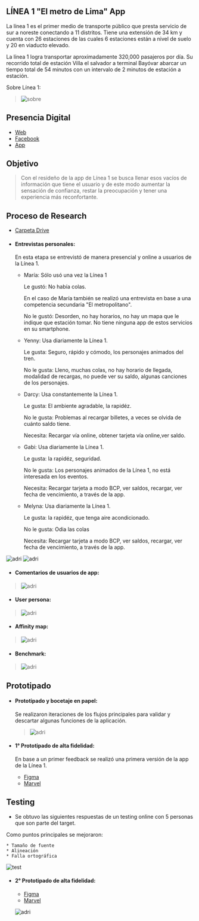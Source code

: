 ## LÍNEA 1 "El metro de Lima" App
La línea 1 es el primer medio de transporte público que presta servicio de sur a noreste conectando a 11 distritos. Tiene una extensión de 34 km y cuenta con 26 estaciones de las cuales 6 estaciones están a nivel de suelo y 20 en viaducto elevado.

La línea 1 logra transportar aproximadamente 320,000 pasajeros por día. Su recorrido total de estación Villa el salvador a terminal Bayóvar abarcar un tiempo total de 54 minutos con un intervalo de 2 minutos de estación a estación.

Sobre Línea 1:
>![sobre](assets/images/misionlinea.png)


## Presencia Digital
* [Web](http://www.lineauno.pe/)
* [Facebook](https://www.facebook.com/Lineauno.pe/)
* [App](https://play.google.com/store/apps/details?id=com.baellaconsulting.linea1&hl=es_419)

## Objetivo

> Con el resideño de la app de Línea 1 se busca llenar esos vacíos de información que tiene el usuario y de este modo aumentar la sensación de confianza, restar la preocupación y tener una experiencia más reconfortante.

## Proceso de Research
* [Carpeta Drive](https://drive.google.com/drive/folders/1VHImbEPByk5wW5BU0M8YDeLLvrEYEiLG?usp=sharing)
* #### Entrevistas personales:
  En esta etapa se entrevistó de manera presencial y online a usuarios de la Línea 1.

    * María:
      Sólo usó una vez la Línea 1

        Le gustó: No había colas.

        En el caso de María también se realizó una entrevista en base a una competencia secundaria "El metropolitano".

        No le gustó: Desorden, no hay horarios, no hay un mapa que le indique que estación tomar. No tiene ninguna app de estos servicios en su smartphone.

    * Yenny: Usa diariamente la Línea 1.

        Le gusta: Seguro, rápido y cómodo, los personajes animados del tren.

        No le gusta: Lleno, muchas colas, no hay horario de llegada, modalidad de recargas, no puede ver su saldo, algunas canciones de los personajes.

    * Darcy: Usa constantemente la Línea 1.

        Le gusta: El ambiente agradable, la rapidéz.

        No le gusta: Problemas al recargar billetes, a veces se olvida de cuánto saldo tiene.

        Necesita: Recargar vía online, obtener tarjeta vía online,ver saldo.

    * Gabi: Usa diariamente la Línea 1.

        Le gusta: la rapidéz, seguridad.

        No le gusta: Los personajes animados de la Línea 1, no está interesada en los eventos.

        Necesita: Recargar tarjeta a modo BCP, ver saldos, recargar, ver fecha de vencimiento, a través de la app.

    * Melyna: Usa diariamente la Línea 1.

        Le gusta: la rapidéz, que tenga aire acondicionado.

        No le gusta: Odia las colas

        Necesita: Recargar tarjeta a modo BCP, ver saldos, recargar, ver fecha de vencimiento, a través de la app.

![adri](assets/images/entrevistasonline.jpg)
![adri](assets/images/entrevistas.jpg)


* #### Comentarios de usuarios de app:
>![adri](assets/images/comentarios.png)

* #### User persona:
>![adri](assets/images/Untitled.jpg)

* #### Affinity map:
>![adri](assets/images/affinity.jpg)

* #### Benchmark:
>![adri](assets/images/benchmarkkk.jpg)

## Prototipado
* #### Prototipado y bocetaje en papel:
  Se realizaron iteraciones de los flujos principales para validar y descartar algunas funciones de la aplicación.
  >![adri](assets/images/PAPELPROTO.jpg)

* #### 1° Prototipado de alta fidelidad:
  En base a un primer feedback se realizó una primera versión de la app de la Línea 1.
  * [Figma](https://www.figma.com/file/XFGbyH2WeNDxuxQMGaMJjX6n/LINE-1)
  * [Marvel](https://marvelapp.com/3b224eh/screen/40073917)

## Testing
  * Se obtuvo las siguientes respuestas de un testing online con 5 personas que son parte del target.

  Como puntos principales se mejoraron:

    * Tamaño de fuente
    * Alineación
    * Falla ortográfica


  ![test](assets/images/test.jpg)

* #### 2° Prototipado de alta fidelidad:
  * [Figma](https://www.figma.com/file/Es1ceGtwZzI1yWbegtLqVD/LINE-1-Copy)
  * [Marvel](https://marvelapp.com/64944h1/screen/40080783)


  ![adri](assets/images/mockup.jpeg)
